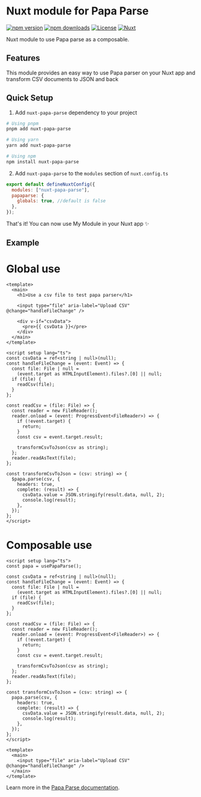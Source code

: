 # Nuxt module for Papa Parse

[![npm version][npm-version-src]][npm-version-href]
[![npm downloads][npm-downloads-src]][npm-downloads-href]
[![License][license-src]][license-href]
[![Nuxt][nuxt-src]][nuxt-href]

Nuxt module to use Papa parse as a composable.

## Features

This module provides an easy way to use Papa parser on your Nuxt app and transform CSV documents to JSON and back

## Quick Setup

1. Add `nuxt-papa-parse` dependency to your project

```bash
# Using pnpm
pnpm add nuxt-papa-parse

# Using yarn
yarn add nuxt-papa-parse

# Using npm
npm install nuxt-papa-parse
```

2. Add `nuxt-papa-parse` to the `modules` section of `nuxt.config.ts`

```js
export default defineNuxtConfig({
  modules: ["nuxt-papa-parse"],
  papaparse: {
    globals: true, //default is false
  },
});
```

That's it! You can now use My Module in your Nuxt app ✨

## Example

# Global use

```vue
<template>
  <main>
    <h1>Use a csv file to test papa parser</h1>

    <input type="file" aria-label="Upload CSV" @change="handleFileChange" />

    <div v-if="csvData">
      <pre>{{ csvData }}</pre>
    </div>
  </main>
</template>

<script setup lang="ts">
const csvData = ref<string | null>(null);
const handleFileChange = (event: Event) => {
  const file: File | null =
    (event.target as HTMLInputElement).files?.[0] || null;
  if (file) {
    readCsv(file);
  }
};

const readCsv = (file: File) => {
  const reader = new FileReader();
  reader.onload = (event: ProgressEvent<FileReader>) => {
    if (!event.target) {
      return;
    }
    const csv = event.target.result;

    transformCsvToJson(csv as string);
  };
  reader.readAsText(file);
};

const transformCsvToJson = (csv: string) => {
  $papa.parse(csv, {
    headers: true,
    complete: (result) => {
      csvData.value = JSON.stringify(result.data, null, 2);
      console.log(result);
    },
  });
};
</script>
```

# Composable use

```vue
<script setup lang="ts">
const papa = usePapaParse();

const csvData = ref<string | null>(null);
const handleFileChange = (event: Event) => {
  const file: File | null =
    (event.target as HTMLInputElement).files?.[0] || null;
  if (file) {
    readCsv(file);
  }
};

const readCsv = (file: File) => {
  const reader = new FileReader();
  reader.onload = (event: ProgressEvent<FileReader>) => {
    if (!event.target) {
      return;
    }
    const csv = event.target.result;

    transformCsvToJson(csv as string);
  };
  reader.readAsText(file);
};

const transformCsvToJson = (csv: string) => {
  papa.parse(csv, {
    headers: true,
    complete: (result) => {
      csvData.value = JSON.stringify(result.data, null, 2);
      console.log(result);
    },
  });
};
</script>

<template>
  <main>
    <input type="file" aria-label="Upload CSV" @change="handleFileChange" />
  </main>
</template>
```

Learn more in the [Papa Parse documentation](https://www.papaparse.com/).

<!-- Badges -->

[npm-version-src]: https://img.shields.io/npm/v/nuxt-papa-parse/latest.svg?style=flat&colorA=18181B&colorB=28CF8D
[npm-version-href]: https://npmjs.com/package/nuxt-papa-parse
[npm-downloads-src]: https://img.shields.io/npm/dm/nuxt-papa-parse.svg?style=flat&colorA=18181B&colorB=28CF8D
[npm-downloads-href]: https://npmjs.com/package/nuxt-papa-parse
[license-src]: https://img.shields.io/npm/l/nuxt-papa-parse.svg?style=flat&colorA=18181B&colorB=28CF8D
[license-href]: https://npmjs.com/package/nuxt-papa-parse
[nuxt-src]: https://img.shields.io/badge/Nuxt-18181B?logo=nuxt.js
[nuxt-href]: https://nuxt.com
